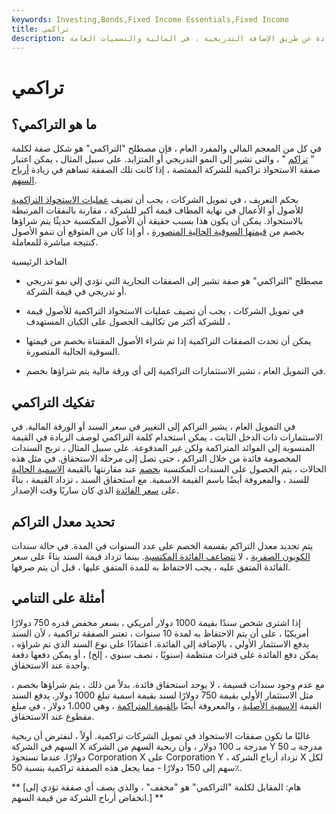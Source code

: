 ```yaml
---
keywords: Investing,Bonds,Fixed Income Essentials,Fixed Income
title: تراكمي
description: التراكمية هي عملية التراكم ، وهي النمو أو الزيادة عن طريق الإضافة التدريجية ، في المالية والتسميات العامة.
---
```


# تراكمي
## ما هو التراكمي؟

في كل من المعجم المالي والمفرد العام ، فإن مصطلح "التراكمي" هو شكل صفة لكلمة " [تراكم](/accretion) " ، والتي تشير إلى النمو التدريجي أو المتزايد. على سبيل المثال ، يمكن اعتبار صفقة الاستحواذ تراكمية للشركة الممتصة ، إذا كانت تلك الصفقة تساهم في زيادة [أرباح السهم](/eps).

بحكم التعريف ، في تمويل الشركات ، يجب أن تضيف [عمليات الاستحواذ التراكمية](/accretiveacquisition) للأصول أو الأعمال في نهاية المطاف قيمة أكبر للشركة ، مقارنة بالنفقات المرتبطة بالاستحواذ. يمكن أن يكون هذا بسبب حقيقة أن الأصول المكتسبة حديثًا يتم شراؤها بخصم من [قيمتها السوقية الحالية المتصورة](/cmv) ، أو إذا كان من المتوقع أن تنمو الأصول كنتيجة مباشرة للمعاملة.

الماخذ الرئيسية

- مصطلح "التراكمي" هو صفة تشير إلى الصفقات التجارية التي تؤدي إلى نمو تدريجي أو تدريجي في قيمة الشركة.

- في تمويل الشركات ، يجب أن تضيف عمليات الاستحواذ التراكمية للأصول قيمة للشركة أكثر من تكاليف الحصول على الكيان المستهدف ،

- يمكن أن تحدث الصفقات التراكمية إذا تم شراء الأصول المقتناة بخصم من قيمتها السوقية الحالية المتصورة.

- في التمويل العام ، تشير الاستثمارات التراكمية إلى أي ورقة مالية يتم شراؤها بخصم.

## تفكيك التراكمي

في التمويل العام ، يشير التراكم إلى التغيير في سعر السند أو الورقة المالية. في الاستثمارات ذات الدخل الثابت ، يمكن استخدام كلمة التراكمي لوصف الزيادة في القيمة المنسوبة إلى الفوائد المتراكمة ولكن غير المدفوعة. على سبيل المثال ، تربح السندات المخصومة فائدة من خلال التراكم ، حتى تصل إلى مرحلة الاستحقاق. في مثل هذه الحالات ، يتم الحصول على السندات المكتسبة [بخصم](/at-a-discount) عند مقارنتها بالقيمة [الاسمية الحالية](/current_face) للسند ، والمعروفة أيضًا باسم القيمة الاسمية. مع استحقاق السند ، تزداد القيمة ، بناءً على [سعر الفائدة](/interestrate) الذي كان ساريًا وقت الإصدار.

## تحديد معدل التراكم

يتم تحديد معدل التراكم بقسمة الخصم على عدد السنوات في المدة. في حالة سندات [الكوبون الصفرية](/coupon) ، لا [تتضاعف الفائدة المكتسبة](/compounding). بينما تزداد قيمة السند بناءً على سعر الفائدة المتفق عليه ، يجب الاحتفاظ به للمدة المتفق عليها ، قبل أن يتم صرفها.

## أمثلة على التنامي

إذا اشترى شخص سندًا بقيمة 1000 دولار أمريكي ، بسعر مخفض قدره 750 دولارًا أمريكيًا ، على أن يتم الاحتفاظ به لمدة 10 سنوات ، تعتبر الصفقة تراكمية ، لأن السند يدفع الاستثمار الأولي ، بالإضافة إلى الفائدة. اعتمادًا على نوع السند الذي تم شراؤه ، يمكن دفع الفائدة على فترات منتظمة (سنويًا ، نصف سنوي ، إلخ) ، أو يمكن دفعها دفعة واحدة عند الاستحقاق.

مع عدم وجود سندات قسيمة ، لا يوجد استحقاق فائدة. بدلاً من ذلك ، يتم شراؤها بخصم ، مثل الاستثمار الأولي بقيمة 750 دولارًا لسند بقيمة اسمية تبلغ 1000 دولار. يدفع السند القيمة [الاسمية الأصلية](/original_face) ، والمعروفة أيضًا [بالقيمة المتراكمة](/accreted-value) ، وهي 1،000 دولار ، في مبلغ مقطوع عند الاستحقاق.

غالبًا ما تكون صفقات الاستحواذ في تمويل الشركات تراكمية. أولاً ، لنفترض أن ربحية السهم في الشركة X مدرجة بـ 100 دولار ، وأن ربحية السهم من الشركة Y مدرجة بـ 50 دولارًا. عندما تستحوذ Corporation X على Corporation Y ، تزداد أرباح الشركة X لكل سهم إلى 150 دولارًا - مما يجعل هذه الصفقة تراكمية بنسبة 50٪.

** [هام: المقابل لكلمة "التراكمي" هو "مخفف" ، والذي يصف أي صفقة تؤدي إلى انخفاض أرباح الشركة من قيمة السهم.] **

